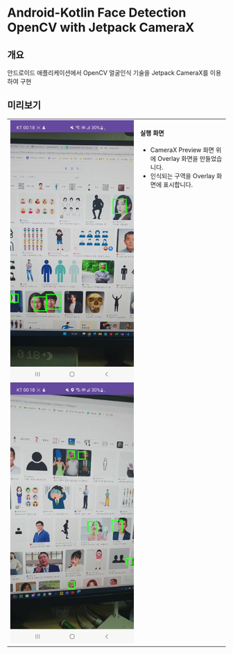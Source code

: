 # Android-Kotlin Face Detection OpenCV with Jetpack CameraX

## 개요

안드로이드 애플리케이션에서 OpenCV 얼굴인식 기술을 Jetpack CameraX를 이용하여 구현 


## 미리보기

<table>
<tr>
<td>

<img src="https://github.com/wndudwkd003/face-detect-analyzer-android/blob/master/demo/VideoCapture_20231017-001848.jpg" width="400" />

<img src="https://github.com/wndudwkd003/face-detect-analyzer-android/blob/master/demo/Screen_Recording_20231017_001835_Face-Detect-Analyze-Android_1.gif" width="400" />

</td>
<td valign="top">
  
#### 실행 화면
- CameraX Preview 화면 위에 Overlay 화면을 만들었습니다.
- 인식되는 구역을 Overlay 화면에 표시합니다.

  
</td>
</tr>
</table>
</br>
  

